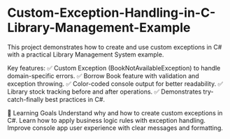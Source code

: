 # Custom-Exception-Handling-in-C-Library-Management-Example
This project demonstrates how to create and use custom exceptions in C# with a practical Library Management System example.

Key features:
✅ Custom Exception (BookNotAvailableException) to handle domain-specific errors.
✅ Borrow Book feature with validation and exception throwing.
✅ Color-coded console output for better readability.
✅ Library stock tracking before and after operations.
✅ Demonstrates try-catch-finally best practices in C#.

🎯 Learning Goals
Understand why and how to create custom exceptions in C#.
Learn how to apply business logic rules with exception handling.
Improve console app user experience with clear messages and formatting.
